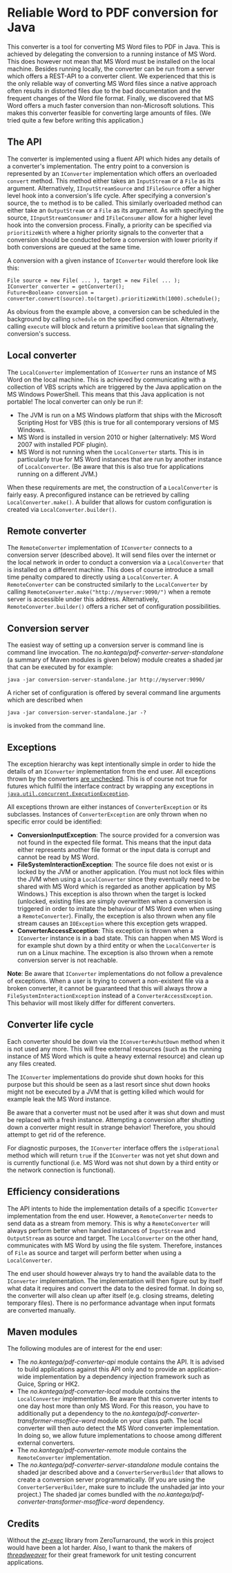 Reliable Word to PDF conversion for Java
=============
This converter is a tool for converting MS Word files to PDF in Java. This is achieved by delegating the conversion
to a running instance of MS Word. This does however not mean that MS Word must be installed on the local machine.
Besides running locally, the converter can be run from a server which offers a REST-API to a converter client. We
experienced that this is the only reliable way of converting MS Word files since a native approach often results
in distorted files due to the bad documentation and the frequent changes of the Word file format. Finally, we
discovered that MS Word offers a much faster conversion than non-Microsoft solutions. This makes this converter
feasible for converting large amounts of files. (We tried quite a few before writing this application.)

The API
---------------------
The converter is implemented using a fluent API which hides any details of a converter's implementation. The entry point
to a conversion is represented by an `IConverter` implementation which offers an overloaded `convert` method. This method
either takes an `InputStream` or a `File` as its argument. Alternatively, `IInputStreamSource` and `IFileSource` offer
a higher level hook into a conversion's life cycle. After specifying a conversion's source, the `to` method is to be called.
This similarly overloaded method can either take an `OutputStream` or a `File` as its argument. As with specifying the
source, `IInputStreamConsumer` and `IFileConsumer` allow for a higher level hook into the conversion process. Finally,
a priority can be specified via `prioritizeWith` where a higher priority signals to the converter that a conversion should
be conducted before a conversion with lower priority if both conversions are queued at the same time.

A conversion with a given instance of `IConverter` would therefore look like this:

```
File source = new File( ... ), target = new File( ... );
IConverter converter = getConverter();
Future<Boolean> conversion = converter.convert(source).to(target).prioritizeWith(1000).schedule();
```

As obvious from the example above, a conversion can be scheduled in the background by calling `schedule` on the
specified conversion. Alternatively, calling `execute` will block and return a primitive `boolean` that signaling the
conversion's success.

Local converter
---------------------
The `LocalConverter` implementation of `IConverter` runs an instance of MS Word on the local machine. This is achieved
by communicating with a collection of VBS scripts which are triggered by the Java application on the MS Windows PowerShell.
This means that this Java application is not portable! The local converter can only be run if:

-   The JVM is run on a MS Windows platform that ships with the Microsoft Scripting Host for VBS (this is true for
    all contemporary versions of MS Windows.
-   MS Word is installed in version 2010 or higher (alternatively: MS Word 2007 with installed PDF plugin).
-   MS Word is not running when the `LocalConverter` starts. This is in particularly true for MS Word instances that
    are run by another instance of `LocalConverter`. (Be aware that this is also true for applications running on a
    different JVM.)

When these requirements are met, the construction of a `LocalConverter` is fairly easy. A preconfigured instance can
be retrieved by calling `LocalConverter.make()`. A builder that allows for custom configuration is created via
`LocalConverter.builder()`.

Remote converter
---------------------
The `RemoteConverter` implementation of `IConverter` connects to a conversion server (described above). It will send files
over the internet or the local network in order to conduct a conversion via a `LocalConverter` that is installed on a different
machine. This does of course introduce a small time penalty compared to directly using a `LocalConverter`. A `RemoteConverter`
can be constructed similarly to the `LocalConverter` by calling `RemoteConverter.make("http://myserver:9090/")` when a remote
server is accessible under this address. Alternatively, `RemoteConverter.builder()` offers a richer set of configuration
possibilities.

Conversion server
---------------------
The easiest way of setting up a conversion server is command line is command line invocation. The
*no.kantega/pdf-converter-server-standalone* (a summary of Maven modules is given below) module creates a shaded
jar that can be executed by for example:

```
java -jar conversion-server-standalone.jar http://myserver:9090/
```

A richer set of configuration is offered by several command line arguments which are described when

```
java -jar conversion-server-standalone.jar -?
```

is invoked from the command line.

Exceptions
---------------------
The exception hierarchy was kept intentionally simple in order to hide the details of an `IConverter` implementation from
the end user. All exceptions thrown by the converters [are unchecked](http://www.artima.com/intv/handcuffs.html). This is
of course not true for futures which fullfil the interface contract by wrapping any exceptions in
[`java.util.concurrent.ExecutionException`](http://docs.oracle.com/javase/7/docs/api/java/util/concurrent/ExecutionException.html).

All exceptions thrown are either instances of `ConverterException` or its subclasses. Instances of `ConverterException`
are only thrown when no specific error could be identified:

-  **ConversionInputException**: The source provided for a conversion was not found in the expected file format. This
   means that the input data either represents another file format or the input data is corrupt and cannot be read by
   MS Word.
-  **FileSystemInteractionException**: The source file does not exist or is locked by the JVM or another application.
   (You must not lock files within the JVM when using a `LocalConverter` since they eventually need to be shared with
   MS Word which is regarded as another application by MS Windows.) This exception is also thrown when the target is locked
   (unlocked, existing files are simply overwritten when a conversion is triggered in order to imitate the behaviour of
   MS Word even when using a `RemoteConverter`). Finally, the exception is also thrown when any file stream causes
   an `IOException` where this exception gets wrapped.
-  **ConverterAccessException**: This exception is thrown when a `IConverter` instance is in a bad state. This can happen
   when MS Word is for example shut down by a third entity or when the `LocalConverter` is run on a Linux machine. The exception
   is also thrown when a remote conversion server is not reachable.

**Note**: Be aware that `IConverter` implementations do not follow a prevalence of exceptions. When a user is trying to convert
a non-existent file via a broken converter, it cannot be guaranteed that this will always throw a `FileSystemInteractionException`
instead of a `ConverterAccessException`. This behavior will most likely differ for different converters.

Converter life cycle
---------------------
Each converter should be down via the `IConverter#shutDown` method when it is not used any more. This will free external
resources (such as the running instance of MS Word which is quite a heavy external resource) and clean up any files created.

The `IConverter` implementations do provide shut down hooks for this purpose but this should be seen as a last resort since
shut down hooks might not be executed by a JVM that is getting killed which would for example leak the MS Word instance.

Be aware that a converter must not be used after it was shut down and must be replaced with a fresh instance. Attempting
a conversion after shutting down a converter might result in strange behavior! Therefore, you should attempt to get rid of
the reference.

For diagnostic purposes, the `IConverter` interface offers the `isOperational` method which will return `true` if the
`IConverter` was not yet shut down and is currently functional (i.e. MS Word was not shut down by a third entity or
the network connection is functional).

Efficiency considerations
---------------------
The API intents to hide the implementation details of a specific `IConverter` implementation from the end user. However,
a `RemoteConverter` needs to send data as a stream from memory. This is why a `RemoteConverter` will always perform better
when handed instances of `InputStream` and `OutputStream` as source and target. The `LocalConverter` on the other hand,
communicates with MS Word by using the file system. Therefore, instances of `File` as source and target will perform
better when using a `LocalConverter`.

The end user should however always try to hand the available data to the `IConverter` implementation. The implementation
will then figure out by itself what data it requires and convert the data to the desired format. In doing so, the
converter will also clean up after itself (e.g. closing streams, deleting temporary files). There is no performance
advantage when input formats are converted manually.

Maven modules
---------------------
The following modules are of interest for the end user:

-  The *no.kantega/pdf-converter-api* module contains the API. It is advised to build applications against this API only
   and to provide an application-wide implementation by a dependency injection framework such as Guice, Spring or HK2.
-  The *no.kantega/pdf-converter-local* module contains the `LocalConverter` implementation. Be aware that this converter
   intents to one day host more than only MS Word. For this reason, you have to additionally put a dependency to the
   *no.kantega/pdf-converter-transformer-msoffice-word* module on your class path. The local converter will then
   auto detect the MS Word converter implementation. In doing so, we allow future implementations to choose among
   different external converters.
-  The *no.kantega/pdf-converter-remote* module contains the `RemoteConverter` implementation.
-  The *no.kantega/pdf-converter-server-standalone* module contains the shaded jar described above and a `ConverterServerBuilder`
   that allows to create a conversion server programmatically. (If you are using the `ConverterServerBuilder`, make sure
   to include the unshaded jar into your project.) The shaded jar comes bundled with the
   *no.kantega/pdf-converter-transformer-msoffice-word* dependency.

Credits
---------------------
Without the [*zt-exec*](https://github.com/zeroturnaround/zt-exec) library from ZeroTurnaround, the work in this project
would have been a lot harder. Also, I want to thank the makers of [*threadweaver*](http://code.google.com/p/thread-weaver/)
for their great framework for unit testing concurrent applications.
